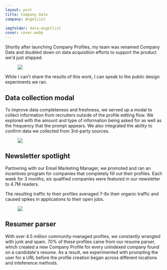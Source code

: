 ```yaml
---
layout: post
title: Company Data
company: AngelList

imgfolder: data-angellist
cover: cover.webp
---
```


Shortly after launching Company Profiles, my team was renamed Company Data and doubled down on data acquisition efforts to support the product we'd just shipped.

<figure>
  <img src="../assets/img/{{ page.imgfolder }}/cover.webp" />
</figure>

While I can't share the results of this work, I can speak to the public design experiments we ran.

## Data collection modal
To improve data completeness and freshness, we served up a modal to collect information from recruiters outside of the profile editing flow. We explored with the amount and type of information being asked for as well as the frequency that the prompt appears. We also integrated the ability to confirm data we collected from 3rd-party sources.

<figure>
  <img src="../assets/img/{{ page.imgfolder }}/data-modal.webp" />
</figure>

## Newsletter spotlight
Partnering with our Email Marketing Manager, we promoted and ran an incentives program for companies that completely fill out their profiles. Each week for 3 months, six qualified companies were featured in our newsletter to 4.7M readers.

The resulting traffic to their profiles averaged 7-8x their organic traffic and caused spikes in applications to their open jobs.

<figure>
  <img src="../assets/img/{{ page.imgfolder }}/newsletter.webp" />
</figure>

## Resumer parser
With over 4.5 million community-managed profiles, we constantly wrangled with junk and spam. 70% of these profiles came from our resume parser, which created a new Company Profile for every unindexed company found on a candidate's resume. As a result, we experimented with prompting the user for a URL before the profile creation began across different locations and inteference methods.